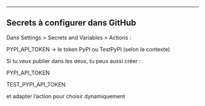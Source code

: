 

---
## Secrets à configurer dans GitHub

Dans Settings > Secrets and Variables > Actions :



PYPI_API_TOKEN → le token PyPI ou TestPyPI (selon le contexte)

Si tu veux publier dans les deux, tu peux aussi créer :

PYPI_API_TOKEN

TEST_PYPI_API_TOKEN

et adapter l’action pour choisir dynamiquement
